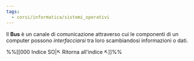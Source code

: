 ```yaml
---
tags:
  - corsi/informatica/sistemi_operativi
---
```

Il **Bus** è un canale di comunicazione attraverso cui le componenti di un computer possono *interfacciarsi* tra loro scambiandosi informazioni o dati.


%%[[000 Indice SO|↖ Ritorna all'indice ↖]]%%